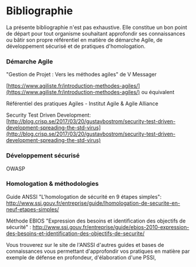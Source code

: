 # Bibliographie

La présente bibliographie n'est pas exhaustive. Elle constitue un bon point de départ pour tout organisme souhaitant approfondir ses connaissances ou bâtir son propre référentiel en matière de démarche Agile, de développement sécurisé et de pratiques d'homologation.

### Démarche Agile

"Gestion de Projet : Vers les méthodes agiles" de V Messager

[https://www.agiliste.fr/introduction-methodes-agiles/](https://www.agiliste.fr/introduction-methodes-agiles/) ou équivalent

Référentiel des pratiques Agiles - Institut Agile & Agile Alliance

Security Test Driven Development: [http://blog.crisp.se/2017/03/20/gustavbostrom/security-test-driven-development-spreading-the-std-virus](http://blog.crisp.se/2017/03/20/gustavbostrom/security-test-driven-development-spreading-the-std-virus)

### Développement sécurisé

OWASP

### Homologation & méthodologies

Guide ANSSI "L'homologation de sécurité en 9 étapes simples": http://www.ssi.gouv.fr/entreprise/guide/lhomologation-de-securite-en-neuf-etapes-simples/

Méthode EBIOS "Expression des besoins et identification des objectifs de sécurité" : http://www.ssi.gouv.fr/entreprise/guide/ebios-2010-expression-des-besoins-et-identification-des-objectifs-de-securite/

Vous trouverez sur le site de l'ANSSI d'autres guides et bases de connaissances vous permettant d'approfondir vos pratiques en matière par exemple de défense en profondeur, d'élaboration d'une PSSI, 



